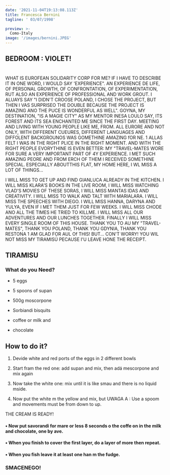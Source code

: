 ```yaml
---
date: '2021-11-04T19:13:08.113Z'
title: Francesca Bernini
tagline: ' 03/07/1998'

preview: >-
  Como-Italy
image: '/images/bernini.JPEG'
---
```


## BEDROOM : VIOLET!

#

#

WHAT IS EUROFEAN SOLIDARITY CORP FOR ME?
IF I HAVE TO DESCRIBE IT IN ONE WORD, I WOULD SAY 'EXPERIENCE". AN EXPERIENCE DE LIFE, OF PERSONAL GROWTH, OF CONFRONTATION, OF EXPERIMENTATION, RUT ALSO AN EXPERIENCE OF PROFESSIONAL AND WORK GROUT.
I ALUAYS SAY "I DIDN'T CROOSE POLAND, I CHOSE THE PROJECT, BUT THEN I VAS SURPRISEO THE DOUBLE BECAUSE THE PROJECT IS AMAZING ANO THE PUCE IS WONDERFUL AS WELL". GOYNA, MY DESTINATION, "IS A MAGIE CITY" AS MY MENTOR INESA LOULO SAY, ITS FOREST AND ITS SEA ENCHANTED ME SINCE THE FIRST DAY.
MEETING AND LIVING WITH YOUNG PEOPLE LIKE ME, FROM. ALL EURORE AND NOT ONLY, WITH DIFFERENT CUEURES, DIFFERENT LANGUAGES AND DIFFOLENT BACKGROUNOS WAS GOMETHINE AMAZING fOR NE.
1 ALLAS FELT I WAS IN THE RIGHT PLICE IN THE RIGHT MOMENT.
AND WITH THE RIGHT PEOPLE EVORYTHINE IS EVEN BETTER: MY "TRAVEL-MATES WORE FOR SURE A VERY IMPORTANT PART OF 4Y EXPERIENCE. I MET SUCH AMAZING PEORE AND FROM ERCH OF THEM I RECEIVED SOMETHINE SPECIAL.
ESPECIALLY ABOUTTHIS FLAT, MY HOME HERE, I WL MISS A LOT OF THINGS...

I WILL MISS TO GET UP AND FIND GIANLUCA ALREADY IN THE KITCHEN.
I WILL MISS KLARA'S BOOKS IN THE LIVE ROOM, I WILL MISS WATCHING VLAD'S MOVIES OF THESE SORAS, I WILL MISS MANTAS IDAS AND CREATIVITY.
I WILL MISS TO WALK AND TALT WITH MARIALARA.
I WILL MISS THE SPEECHES WITH DIEGO.
I WILL MISS HANNA, DARYNA AND YULYA, EVEN IF I MET THEM JUST FOR FEW WEEKS.
I WILL MISS CHODE ANO ALL THE TIMES HE TRIED TO KILLME.
I WILL MISS ALL OUR ADVENTURES AND OUR LUNCHES TOGETHER.
FINALLY I WILL MISS EVERY SINGLE ROOM OF THIS HOUSE.
THANK YOU TO AU MY "TRAVEL-MATES", THANK YOU POLAND, THANK YOU GDYNIA, THANK YOU RESTONA
1 AM GLAD FOR AUL Of THIS!
BUT... CON'T WORRY! YOU WIL NOT MISS MY TIRAMISÚ PECAUSE I'U LEAVE HONE THE RECEIPT.

## TIRAMISU

### What do you Need?

- 5 eggs

- 5 spoons of supan

- 500g moscorpone

- Sorbiandi bisquits

- coffee or milk and

- chocolate

## How to do it?

1. Devide white and red ports of the eggs in 2 different bowls

2. Start fram the red one: add supan and mix, then adá mescorpone and mix again

3. Now take the white one: mix until it is like smau and there is no liquid mside.

4. Now put the white m the yellow and mix, but UWAGA A : Use a spoom and movements must be from down to up.

THE CREAM IS READY!

#### • Now put savorandi for mare or less 8 seconds o the coffe on in the milk and chocolate, one by ave.

#### • When you finish to cover the first layer, do a layer of more then repeat.

#### • When you fish leave it at least one han m the fudge.

### SMACENEGO!
